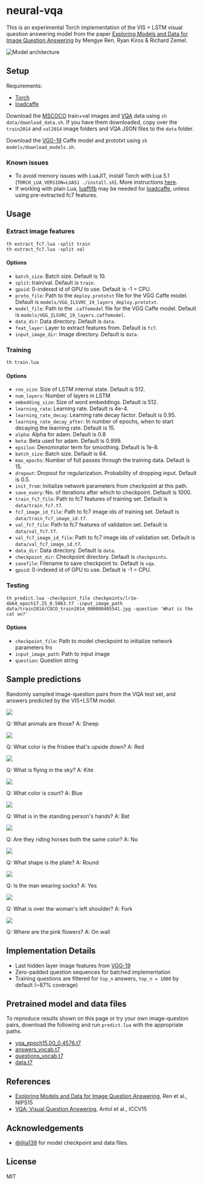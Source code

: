 # neural-vqa

This is an experimental Torch implementation of the
VIS + LSTM visual question answering model from the paper
[Exploring Models and Data for Image Question Answering][2]
by Mengye Ren, Ryan Kiros & Richard Zemel.

![Model architecture](http://i.imgur.com/UXAPlqe.png)

## Setup

Requirements:

- [Torch][10]
- [loadcaffe][9]

Download the [MSCOCO][11] train+val images and [VQA][1] data using `sh data/download_data.sh`.
If you have them downloaded, copy over the `train2014` and `val2014` image folders
and VQA JSON files to the `data` folder.

Download the [VGG-19][7] Caffe model and prototxt using `sh models/download_models.sh`.

### Known issues

- To avoid memory issues with LuaJIT, install Torch with Lua 5.1 (`TORCH_LUA_VERSION=LUA51 ./install.sh`).
More instructions [here][4].
- If working with plain Lua, [luaffifb][8] may be needed for [loadcaffe][9],
unless using pre-extracted fc7 features.

## Usage

### Extract image features

```
th extract_fc7.lua -split train
th extract_fc7.lua -split val
```

#### Options

- `batch_size`: Batch size. Default is 10.
- `split`: train/val. Default is `train`.
- `gpuid`: 0-indexed id of GPU to use. Default is -1 = CPU.
- `proto_file`: Path to the `deploy.prototxt` file for the VGG Caffe model. Default is `models/VGG_ILSVRC_19_layers_deploy.prototxt`.
- `model_file`: Path to the `.caffemodel` file for the VGG Caffe model. Default is `models/VGG_ILSVRC_19_layers.caffemodel`.
- `data_dir`: Data directory. Default is `data`.
- `feat_layer`: Layer to extract features from. Default is `fc7`.
- `input_image_dir`: Image directory. Default is `data`.


### Training

```
th train.lua
```

#### Options

- `rnn_size`: Size of LSTM internal state. Default is 512.
- `num_layers`: Number of layers in LSTM
- `embedding_size`: Size of word embeddings. Default is 512.
- `learning_rate`: Learning rate. Default is 4e-4.
- `learning_rate_decay`: Learning rate decay factor. Default is 0.95.
- `learning_rate_decay_after`: In number of epochs, when to start decaying the learning rate. Default is 15.
- `alpha`: Alpha for adam. Default is 0.8
- `beta`: Beta used for adam. Default is 0.999.
- `epsilon`: Denominator term for smoothing. Default is 1e-8.
- `batch_size`: Batch size. Default is 64.
- `max_epochs`: Number of full passes through the training data. Default is 15.
- `dropout`:  Dropout for regularization. Probability of dropping input. Default is 0.5.
- `init_from`: Initialize network parameters from checkpoint at this path.
- `save_every`: No. of iterations after which to checkpoint. Default is 1000.
- `train_fc7_file`: Path to fc7 features of training set. Default is `data/train_fc7.t7`.
- `fc7_image_id_file`: Path to fc7 image ids of training set. Default is `data/train_fc7_image_id.t7`.
- `val_fc7_file`: Path to fc7 features of validation set. Default is `data/val_fc7.t7`.
- `val_fc7_image_id_file`: Path to fc7 image ids of validation set. Default is `data/val_fc7_image_id.t7`.
- `data_dir`: Data directory. Default is `data`.
- `checkpoint_dir`: Checkpoint directory. Default is `checkpoints`.
- `savefile`: Filename to save checkpoint to. Default is `vqa`.
- `gpuid`: 0-indexed id of GPU to use. Default is -1 = CPU.

### Testing

```
th predict.lua -checkpoint_file checkpoints/lr1e-4b64_epoch17.25_0.5063.t7 -input_image_path data/train2014/COCO_train2014_000000405541.jpg -question 'What is the cat on?'
```

#### Options

- `checkpoint_file`: Path to model checkpoint to initialize network parameters fro
- `input_image_path`: Path to input image
- `question`: Question string

## Sample predictions

Randomly sampled image-question pairs from the VQA test set,
and answers predicted by the VIS+LSTM model.

![](http://i.imgur.com/V3nHbo9.jpg)

Q: What animals are those?
A: Sheep

![](http://i.imgur.com/QRBi6qb.jpg)

Q: What color is the frisbee that's upside down?
A: Red

![](http://i.imgur.com/tiOqJfH.jpg)

Q: What is flying in the sky?
A: Kite

![](http://i.imgur.com/4ZmOoUF.jpg)

Q: What color is court?
A: Blue

![](http://i.imgur.com/1D6NxvD.jpg)

Q: What is in the standing person's hands?
A: Bat

![](http://i.imgur.com/tY9BT1I.jpg)

Q: Are they riding horses both the same color?
A: No

![](http://i.imgur.com/hzwj0NS.jpg)

Q: What shape is the plate?
A: Round

![](http://i.imgur.com/n1Kn1vZ.jpg)

Q: Is the man wearing socks?
A: Yes

![](http://i.imgur.com/dXhNKP6.jpg)

Q: What is over the woman's left shoulder?
A: Fork

![](http://i.imgur.com/thzv03r.jpg)

Q: Where are the pink flowers?
A: On wall

## Implementation Details

- Last hidden layer image features from [VGG-19][6]
- Zero-padded question sequences for batched implementation
- Training questions are filtered for `top_n` answers,
`top_n = 1000` by default (~87% coverage)

## Pretrained model and data files

To reproduce results shown on this page or try your own
image-question pairs, download the following and run
`predict.lua` with the appropriate paths.

- [vqa\_epoch15.00\_0.4576.t7](https://dl.dropboxusercontent.com/u/19398876/neural-vqa/vqa_epoch15.00_0.4576.t7)
- [answers_vocab.t7](https://dl.dropboxusercontent.com/u/19398876/neural-vqa/answers_vocab.t7)
- [questions_vocab.t7](https://dl.dropboxusercontent.com/u/19398876/neural-vqa/questions_vocab.t7)
- [data.t7](https://dl.dropboxusercontent.com/u/19398876/neural-vqa/data.t7)

## References

- [Exploring Models and Data for Image Question Answering][2], Ren et al., NIPS15
- [VQA: Visual Question Answering][3], Antol et al., ICCV15

## Acknowledgements

- [@ilija139](https://github.com/ilija139) for model checkpoint and data files.

## License

MIT

[1]: http://visualqa.org/
[2]: http://arxiv.org/abs/1505.02074
[3]: http://arxiv.org/abs/1505.00468
[4]: https://github.com/torch/distro
[5]: http://nlp.stanford.edu/projects/glove/
[6]: http://arxiv.org/abs/1409.1556
[7]: https://gist.github.com/ksimonyan/3785162f95cd2d5fee77#file-readme-md
[8]: https://github.com/facebook/luaffifb
[9]: https://github.com/szagoruyko/loadcaffe
[10]: http://torch.ch/
[11]: http://mscoco.org/
